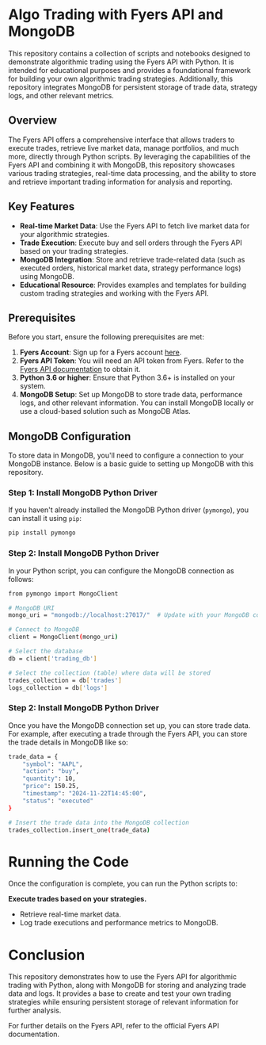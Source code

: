 # Algo Trading with Fyers API and MongoDB

This repository contains a collection of scripts and notebooks designed to demonstrate algorithmic trading using the Fyers API with Python. It is intended for educational purposes and provides a foundational framework for building your own algorithmic trading strategies. Additionally, this repository integrates MongoDB for persistent storage of trade data, strategy logs, and other relevant metrics.

## Overview

The Fyers API offers a comprehensive interface that allows traders to execute trades, retrieve live market data, manage portfolios, and much more, directly through Python scripts. By leveraging the capabilities of the Fyers API and combining it with MongoDB, this repository showcases various trading strategies, real-time data processing, and the ability to store and retrieve important trading information for analysis and reporting.

## Key Features

- **Real-time Market Data**: Use the Fyers API to fetch live market data for your algorithmic strategies.
- **Trade Execution**: Execute buy and sell orders through the Fyers API based on your trading strategies.
- **MongoDB Integration**: Store and retrieve trade-related data (such as executed orders, historical market data, strategy performance logs) using MongoDB.
- **Educational Resource**: Provides examples and templates for building custom trading strategies and working with the Fyers API.

## Prerequisites

Before you start, ensure the following prerequisites are met:

1. **Fyers Account**: Sign up for a Fyers account [here](https://www.fyers.in/).
2. **Fyers API Token**: You will need an API token from Fyers. Refer to the [Fyers API documentation](https://api.fyers.in/) to obtain it.
3. **Python 3.6 or higher**: Ensure that Python 3.6+ is installed on your system.
4. **MongoDB Setup**: Set up MongoDB to store trade data, performance logs, and other relevant information. You can install MongoDB locally or use a cloud-based solution such as MongoDB Atlas.

## MongoDB Configuration

To store data in MongoDB, you'll need to configure a connection to your MongoDB instance. Below is a basic guide to setting up MongoDB with this repository.

### Step 1: Install MongoDB Python Driver

If you haven't already installed the MongoDB Python driver (`pymongo`), you can install it using `pip`:

```bash
pip install pymongo
```

### Step 2: Install MongoDB Python Driver

In your Python script, you can configure the MongoDB connection as follows:

```bash
from pymongo import MongoClient

# MongoDB URI
mongo_uri = "mongodb://localhost:27017/"  # Update with your MongoDB connection string

# Connect to MongoDB
client = MongoClient(mongo_uri)

# Select the database
db = client['trading_db']

# Select the collection (table) where data will be stored
trades_collection = db['trades']
logs_collection = db['logs']
```

### Step 2: Install MongoDB Python Driver

Once you have the MongoDB connection set up, you can store trade data. For example, after executing a trade through the Fyers API, you can store the trade details in MongoDB like so:

```bash
trade_data = {
    "symbol": "AAPL",
    "action": "buy",
    "quantity": 10,
    "price": 150.25,
    "timestamp": "2024-11-22T14:45:00",
    "status": "executed"
}

# Insert the trade data into the MongoDB collection
trades_collection.insert_one(trade_data)
```


# Running the Code
Once the configuration is complete, you can run the Python scripts to:

**Execute trades based on your strategies.**
- Retrieve real-time market data.
- Log trade executions and performance metrics to MongoDB.

# Conclusion
This repository demonstrates how to use the Fyers API for algorithmic trading with Python, along with MongoDB for storing and analyzing trade data and logs. It provides a base to create and test your own trading strategies while ensuring persistent storage of relevant information for further analysis.

For further details on the Fyers API, refer to the official Fyers API documentation. 